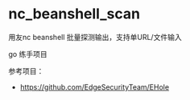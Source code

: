 # nc_beanshell_scan
用友nc beanshell 批量探测输出，支持单URL/文件输入

go 练手项目

参考项目：
 - https://github.com/EdgeSecurityTeam/EHole
